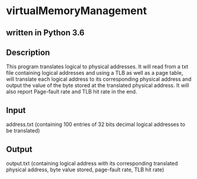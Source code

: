 # virtualMemoryManagement
## written in Python 3.6
## Description
This program translates logical to physical addresses. It will read from a txt file containing logical addresses and using a TLB as well as a page table, will translate each logical address to its corresponding physical address and output the value of the byte stored at the translated physical address. It will also report Page-fault rate and TLB hit rate in the end.
## Input
address.txt (containing 100 entries of 32 bits decimal logical addresses to be translated)
## Output
output.txt (containing logical address with its corresponding translated physical address, byte value stored, page-fault rate, TLB hit rate)
